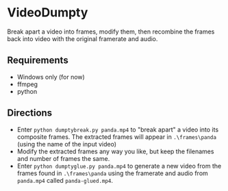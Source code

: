 # VideoDumpty
Break apart a video into frames, modify them, then recombine the frames back into video with the original framerate and audio.

## Requirements
* Windows only (for now)
* ffmpeg
* python

## Directions
* Enter ```python dumptybreak.py panda.mp4``` to "break apart" a video into its composite frames. The extracted frames will appear in ```.\frames\panda``` (using the name of the input video)
* Modify the extracted frames any way you like, but keep the filenames and number of frames the same.
* Enter ```python dumptyglue.py panda.mp4``` to generate a new video from the frames found in ```.\frames\panda``` using the framerate and audio from ```panda.mp4``` called ```panda-glued.mp4```.
